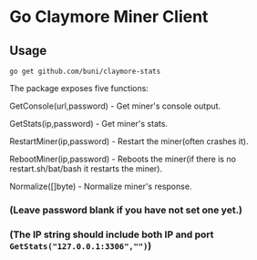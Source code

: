 # Go Claymore Miner Client 
## Usage
`go get github.com/buni/claymore-stats`

The package exposes five functions:<br>

GetConsole(url,password) - Get miner's console output.<br>

GetStats(ip,password) - Get miner's stats.<br>

RestartMiner(ip,password) - Restart the miner(often crashes it).<br>

RebootMiner(ip,password) - Reboots the miner(if there is no restart.sh/bat/bash it restarts the miner).<br>

Normalize([]byte) - Normalize miner's response.<br>

### (Leave password blank if you have not set one yet.)
### (The IP string should include both IP and port `GetStats("127.0.0.1:3306","")`)
